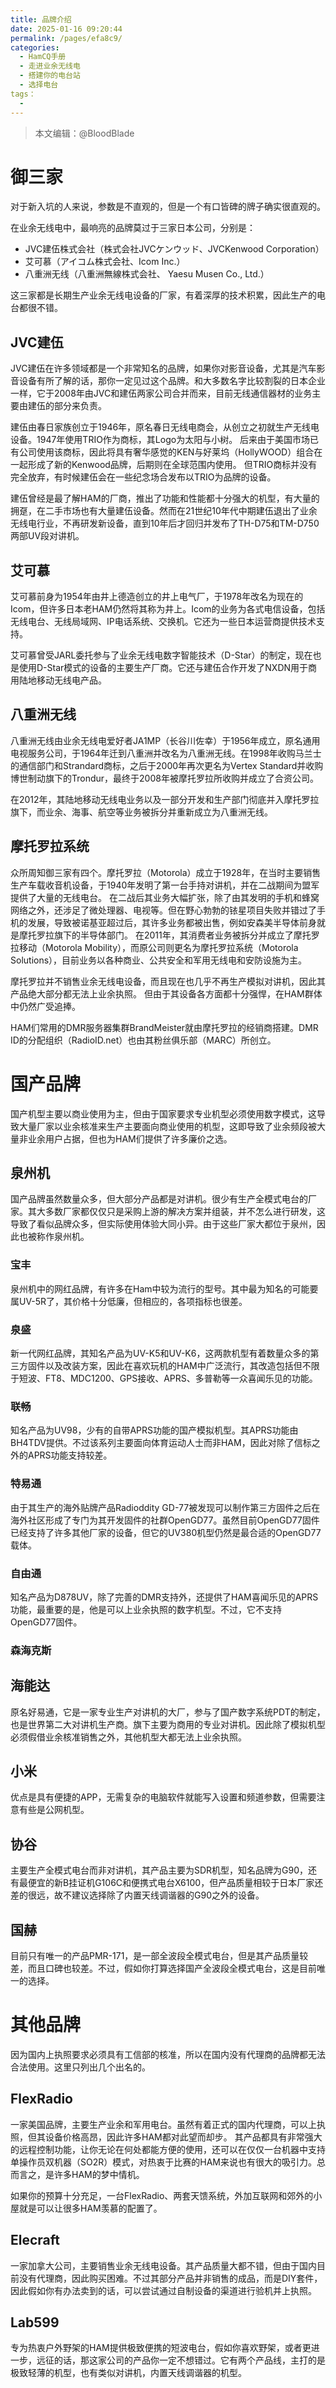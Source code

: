 ```yaml
---
title: 品牌介绍
date: 2025-01-16 09:20:44
permalink: /pages/efa8c9/
categories:
  - HamCQ手册
  - 走进业余无线电
  - 搭建你的电台站
  - 选择电台
tags：
  -
---
```

> 本文编辑：@BloodBlade

# 御三家

对于新入坑的人来说，参数是不直观的，但是一个有口皆碑的牌子确实很直观的。

在业余无线电中，最响亮的品牌莫过于三家日本公司，分别是：
* JVC建伍株式会社（株式会社JVCケンウッド、JVCKenwood Corporation）
* 艾可慕（アイコム株式会社、Icom Inc.）
* 八重洲无线（八重洲無線株式会社、 Yaesu Musen Co., Ltd.）

这三家都是长期生产业余无线电设备的厂家，有着深厚的技术积累，因此生产的电台都很不错。

## JVC建伍

JVC建伍在许多领域都是一个非常知名的品牌，如果你对影音设备，尤其是汽车影音设备有所了解的话，那你一定见过这个品牌。和大多数名字比较割裂的日本企业一样，它于2008年由JVC和建伍两家公司合并而来，目前无线通信器材的业务主要由建伍的部分来负责。

建伍由春日家族创立于1946年，原名春日无线电商会，从创立之初就生产无线电设备。1947年使用TRIO作为商标，其Logo为太阳与小树。
后来由于美国市场已有公司使用该商标，因此将具有奢华感觉的KEN与好莱坞（HollyWOOD）组合在一起形成了新的Kenwood品牌，后期则在全球范围内使用。
但TRIO商标并没有完全放弃，有时候建伍会在一些纪念场合发布以TRIO为品牌的设备。

建伍曾经是最了解HAM的厂商，推出了功能和性能都十分强大的机型，有大量的拥趸，在二手市场也有大量建伍设备。然而在21世纪10年代中期建伍退出了业余无线电行业，不再研发新设备，直到10年后才回归并发布了TH-D75和TM-D750两部UV段对讲机。

## 艾可慕

艾可慕前身为1954年由井上德造创立的井上电气厂，于1978年改名为现在的Icom，但许多日本老HAM仍然将其称为井上。Icom的业务为各式电信设备，包括无线电台、无线局域网、IP电话系统、交换机。它还为一些日本运营商提供技术支持。

艾可慕曾受JARL委托参与了业余无线电数字智能技术（D-Star）的制定，现在也是使用D-Star模式的设备的主要生产厂商。它还与建伍合作开发了NXDN用于商用陆地移动无线电产品。

## 八重洲无线

八重洲无线由业余无线电爱好者JA1MP（长谷川佐幸）于1956年成立，原名通用电视服务公司，于1964年迁到八重洲并改名为八重洲无线。在1998年收购马兰士的通信部门和Strandard商标，之后于2000年再次更名为Vertex Standard并收购博世制动旗下的Trondur，最终于2008年被摩托罗拉所收购并成立了合资公司。

在2012年，其陆地移动无线电业务以及一部分开发和生产部门彻底并入摩托罗拉旗下，而业余、海事、航空等业务被拆分并重新成立为八重洲无线。

## 摩托罗拉系统

众所周知御三家有四个。摩托罗拉（Motorola）成立于1928年，在当时主要销售生产车载收音机设备，于1940年发明了第一台手持对讲机，并在二战期间为盟军提供了大量的无线电台。
在二战后其业务大幅扩张，除了由其发明的手机和蜂窝网络之外，还涉足了微处理器、电视等。但在野心勃勃的铱星项目失败并错过了手机的发展，导致被诺基亚超过后，其许多业务都被出售，例如安森美半导体前身就是摩托罗拉旗下的半导体部门。
在2011年，其消费者业务被拆分并成立了摩托罗拉移动（Motorola Mobility），而原公司则更名为摩托罗拉系统（Motorola Solutions），目前业务以各种商业、公共安全和军用无线电和安防设施为主。

摩托罗拉并不销售业余无线电设备，而且现在也几乎不再生产模拟对讲机，因此其产品绝大部分都无法上业余执照。
但由于其设备各方面都十分强悍，在HAM群体中仍然广受追捧。

HAM们常用的DMR服务器集群BrandMeister就由摩托罗拉的经销商搭建。DMR ID的分配组织（RadioID.net）也由其粉丝俱乐部（MARC）所创立。


# 国产品牌

国产机型主要以商业使用为主，但由于国家要求专业机型必须使用数字模式，这导致大量厂家以业余核准来生产主要面向商业使用的机型，这即导致了业余频段被大量非业余用户占据，但也为HAM们提供了许多廉价之选。

## 泉州机

国产品牌虽然数量众多，但大部分产品都是对讲机。很少有生产全模式电台的厂家。其大多数厂家都仅仅只是采购上游的解决方案并组装，并不怎么进行研发，这导致了看似品牌众多，但实际使用体验大同小异。由于这些厂家大都位于泉州，因此也被称作泉州机。

### 宝丰

泉州机中的网红品牌，有许多在Ham中较为流行的型号。其中最为知名的可能要属UV-5R了，其价格十分低廉，但相应的，各项指标也很差。

### 泉盛

新一代网红品牌，其知名产品为UV-K5和UV-K6，这两款机型有着数量众多的第三方固件以及改装方案，因此在喜欢玩机的HAM中广泛流行，其改造包括但不限于短波、FT8、MDC1200、GPS接收、APRS、多普勒等一众喜闻乐见的功能。

### 联畅

知名产品为UV98，少有的自带APRS功能的国产模拟机型。其APRS功能由BH4TDV提供。不过该系列主要面向体育运动人士而非HAM，因此对除了信标之外的APRS功能支持较差。

### 特易通

由于其生产的海外贴牌产品Radioddity GD-77被发现可以制作第三方固件之后在海外社区形成了专门为其开发固件的社群OpenGD77。虽然目前OpenGD77固件已经支持了许多其他厂家的设备，但它的UV380机型仍然是最合适的OpenGD77载体。

### 自由通

知名产品为D878UV，除了完善的DMR支持外，还提供了HAM喜闻乐见的APRS功能，最重要的是，他是可以上业余执照的数字机型。不过，它不支持OpenGD77固件。

### 森海克斯

## 海能达

原名好易通，它是一家专业生产对讲机的大厂，参与了国产数字系统PDT的制定，也是世界第二大对讲机生产商。旗下主要为商用的专业对讲机。因此除了模拟机型必须假借业余核准销售之外，其他机型大都无法上业余执照。

## 小米

优点是具有便捷的APP，无需复杂的电脑软件就能写入设置和频道参数，但需要注意有些是公网机型。

## 协谷

主要生产全模式电台而非对讲机，其产品主要为SDR机型，知名品牌为G90，还有最便宜的新B挂证机G106C和便携式电台X6100，但产品质量相较于日本厂家还差的很远，故不建议选择除了内置天线调谐器的G90之外的设备。

## 国赫

目前只有唯一的产品PMR-171，是一部全波段全模式电台，但是其产品质量较差，而且口碑也较差。不过，假如你打算选择国产全波段全模式电台，这是目前唯一的选择。

# 其他品牌

因为国内上执照要求必须具有工信部的核准，所以在国内没有代理商的品牌都无法合法使用。这里只列出几个出名的。

## FlexRadio

一家美国品牌，主要生产业余和军用电台。虽然有着正式的国内代理商，可以上执照，但其设备价格高昂，因此许多HAM都对此望而却步。
其产品都具有非常强大的远程控制功能，让你无论在何处都能方便的使用，还可以在仅仅一台机器中支持单操作员双机器（SO2R）模式，对热衷于比赛的HAM来说也有很大的吸引力。总而言之，是许多HAM的梦中情机。

如果你的预算十分充足，一台FlexRadio、两套天馈系统，外加互联网和郊外的小屋就是可以让很多HAM羡慕的配置了。

## Elecraft

一家加拿大公司，主要销售业余无线电设备。其产品质量大都不错，但由于国内目前没有代理商，因此购买困难。不过其部分产品并非销售的成品，而是DIY套件，因此假如你有办法卖到的话，可以尝试通过自制设备的渠道进行验机并上执照。

## Lab599

专为热衷户外野架的HAM提供极致便携的短波电台，假如你喜欢野架，或者更进一步，远征的话，那这家公司的产品你一定不想错过。它有两个产品线，主打的是极致轻薄的机型，也有类似对讲机，内置天线调谐器的机型。
